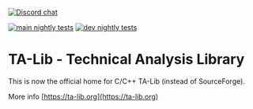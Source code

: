 [![Discord chat](https://img.shields.io/discord/1038616996062953554.svg?logo=discord&style=flat-square)](https://discord.gg/Erb6SwsVbH)

[![main nightly tests](https://github.com/TA-Lib/ta-lib/actions/workflows/main-nightly-tests.yml/badge.svg)](https://github.com/TA-Lib/ta-lib/actions/workflows/main-nightly-tests.yml) [![dev nightly tests](https://github.com/TA-Lib/ta-lib/actions/workflows/dev-nightly-tests.yml/badge.svg)](https://github.com/TA-Lib/ta-lib/actions/workflows/dev-nightly-tests.yml)


# TA-Lib - Technical Analysis Library
This is now the official home for C/C++ TA-Lib (instead of SourceForge).

More info [https://ta-lib.org](https://ta-lib.org)
